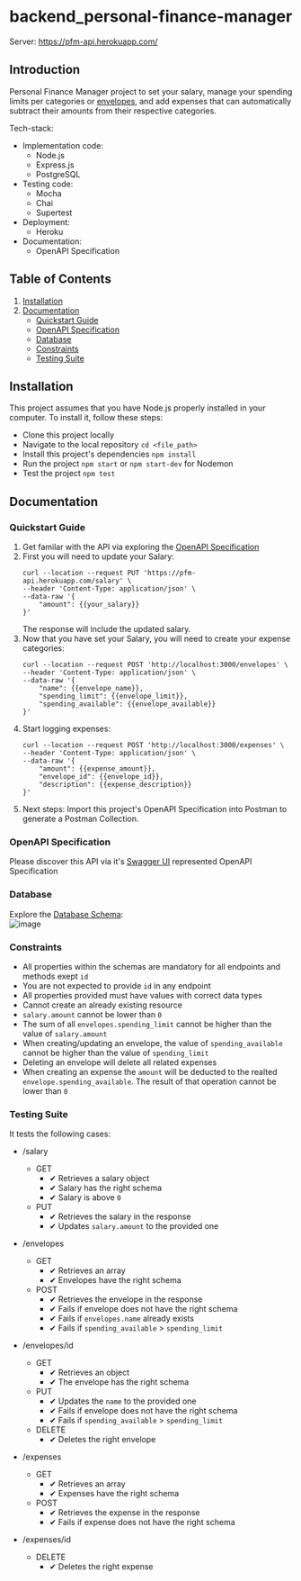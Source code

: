 # backend_personal-finance-manager

Server: https://pfm-api.herokuapp.com/

## Introduction

Personal Finance Manager project to set your salary, manage your spending limits per categories or [envelopes](https://www.thebalance.com/what-is-envelope-budgeting-1293682), and add expenses that can automatically subtract their amounts from their respective categories.  

Tech-stack: 
 * Implementation code:
    * Node.js 
    * Express.js
    * PostgreSQL
 * Testing code:
    * Mocha
    * Chai
    * Supertest
 * Deployment:
    * Heroku 
 * Documentation:
    * OpenAPI Specification

## Table of Contents

1. [Installation](#installation)
2. [Documentation](#documentation)
   * [Quickstart Guide](#quickstart-guide)
   * [OpenAPI Specification](#openapi-specification)
   * [Database](#database)
   * [Constraints](#constraints)
   * [Testing Suite](#testing-suite)

## Installation

This project assumes that you have Node.js properly installed in your computer.
To install it, follow these steps:
 * Clone this project locally
 * Navigate to the local repository `cd <file_path>`
 * Install this project's dependencies `npm install`
 * Run the project `npm start` or `npm start-dev` for Nodemon
 * Test the project `npm test` 

## Documentation

### Quickstart Guide

1. Get familar with the API via exploring the [OpenAPI Specification](https://pfm-api.herokuapp.com/ui/)
2. First you will need to update your Salary:
   ```
   curl --location --request PUT 'https://pfm-api.herokuapp.com/salary' \
   --header 'Content-Type: application/json' \
   --data-raw '{
       "amount": {{your_salary}}
   }'
   ```
   The response will include the updated salary.
3. Now that you have set your Salary, you will need to create your expense categories:
   ```
   curl --location --request POST 'http://localhost:3000/envelopes' \
   --header 'Content-Type: application/json' \
   --data-raw '{
       "name": {{envelope_name}},
       "spending_limit": {{envelope_limit}},
       "spending_available": {{envelope_available}}
   }'
   ```
4. Start logging expenses:
   ```
   curl --location --request POST 'http://localhost:3000/expenses' \
   --header 'Content-Type: application/json' \
   --data-raw '{
       "amount": {{expense_amount}},
       "envelope_id": {{envelope_id}},
       "description": {{expense_description}}
   }'
   ```
5. Next steps: Import this project's OpenAPI Specification into Postman to generate a Postman Collection.

### OpenAPI Specification

Please discover this API via it's [Swagger UI](https://pfm-api.herokuapp.com/ui/) represented OpenAPI Specification

### Database

Explore the [Database Schema](https://dbdiagram.io/d/62b8326969be0b672c421b5d):  
![image](https://user-images.githubusercontent.com/63936366/179350799-3e0cbb19-a7de-474d-be84-e4cb92d3d7e3.png)

### Constraints

* All properties within the schemas are mandatory for all endpoints and methods exept `id`
* You are not expected to provide `id` in any endpoint
* All properties provided must have values with correct data types
* Cannot create an already existing resource
* `salary.amount` cannot be lower than `0`
* The sum of all `envelopes.spending_limit` cannot be higher than the value of `salary.amount`
* When creating/updating an envelope, the value of `spending_available` cannot be higher than the value of `spending_limit`
* Deleting an envelope will delete all related expenses
* When creating an expense the `amount` will be deducted to the realted `envelope.spending_available`. The result of that operation cannot be lower than `0`

### Testing Suite

It tests the following cases:  
* /salary  
   * GET  
     * ✔ Retrieves a salary object  
     * ✔ Salary has the right schema  
     * ✔ Salary is above `0`  
   * PUT  
     * ✔ Retrieves the salary in the response  
     * ✔ Updates `salary.amount` to the provided one  

* /envelopes  
   * GET  
     * ✔ Retrieves an array  
     * ✔ Envelopes have the right schema  
   * POST  
     * ✔ Retrieves the envelope in the response  
     * ✔ Fails if envelope does not have the right schema  
     * ✔ Fails if `envelopes.name` already exists  
     * ✔ Fails if `spending_available` > `spending_limit`  

* /envelopes/id  
   * GET  
     * ✔ Retrieves an object  
     * ✔ The envelope has the right schema  
   * PUT  
     * ✔ Updates the `name` to the provided one  
     * ✔ Fails if envelope does not have the right schema  
     * ✔ Fails if `spending_available` > `spending_limit`  
   * DELETE  
     * ✔ Deletes the right envelope  

* /expenses  
   * GET  
     * ✔ Retrieves an array  
     * ✔ Expenses have the right schema  
   * POST  
     * ✔ Retrieves the expense in the response  
     * ✔ Fails if expense does not have the right schema  

* /expenses/id  
   * DELETE  
     * ✔ Deletes the right expense  
